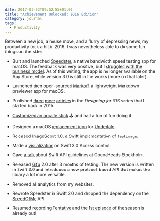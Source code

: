 ```yaml
---
date: 2017-02-02T09:52:55+01:00
title: "Achievement Unlocked: 2016 Edition"
category: journal
tags:
  - Productivity
---
```


Between a new job, a house move, and a flurry of depressing news, my productivity took a hit in 2016. I was nevertheless able to do some fun things on the side:

- Built and launched [Speedster], a native bandwidth speed testing app for macOS. The feedback was very positive, but I [struggled with the business model][Speedster retrospective]. As of this writing, the app is no longer available on the App Store, while version 3.0 is still in the works (more on that later).

- Launched then open-sourced [Markoff], a lightweight Markdown previewer app for macOS.

- Published [three][views] [more][custom button] [articles][subclassing views] in the *Designing for iOS* series that I started back in 2015.

- [Customized an arcade stick][stick] 🕹 and had a ton of fun doing it.

- Designed a macOS [replacement icon] for [Undertale].

- Released [ImageScout 1.0], a Swift implementation of `fastimage`.

- Made a [visualization] on Swift 3.0 Access control.

- Gave [a talk] about Swift API guidelines at CocoaHeads Stockholm.

- Released [Gifu] 2.0 after 3 months of testing. The new version is written in Swift 3.0 and introduces a new protocol-based API that makes the library a lot more versatile.

- Removed all analytics from my websites.

- Rewrote Speedster in Swift 3.0 and dropped the dependency on the [SpeedOfMe] API.

- Resumed recording [Tentative] and the [1st episode] of the season is already out!

[Retro 2015]: /2015/achievement-unlocked-2015
[Speedster]: https://speedsterapp.com
[Speedster retrospective]: /2016/speedster-a-retrospective
[Markoff]: https://github.com/thoughtbot/Markoff
[views]: https://robots.thoughtbot.com/building-ios-interfaces-views
[custom button]: https://robots.thoughtbot.com/building-ios-interfaces-custom-button
[subclassing views]: https://robots.thoughtbot.com/building-ios-interfaces-subclassing-views
[stick]: https://twitter.com/kaishin/status/706076592976629761
[replacement icon]: https://dribbble.com/shots/2730205-Undertale-Replacement-Icon
[Undertale]: http://undertale.com/
[ImageScout 1.0]: https://github.com/kaishin/ImageScout
[visualization]: /2016/swift-3-access-control
[a talk]: https://speakerdeck.com/kaishin/swift-3-api-best-practices-by-example
[Cocoaheads Stockholm]: https://www.meetup.com/CocoaHeads-Stockholm/
[SpeedOfMe]: https://speedof.me
[Gifu]: https://cocoapods.org/pods/Gifu
[Dribbble shot]: https://dribbble.com/shots/3252363-Speedster-3-0-Icon
[Tentative]: http://tentative.fm
[1st episode]: http://tentative.fm/31
